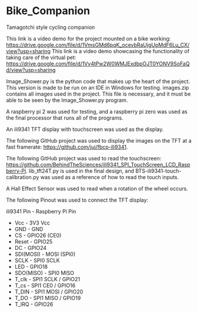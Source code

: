 # Bike_Companion
Tamagotchi style cycling companion

This link is a video demo for the project mounted on a bike working: https://drive.google.com/file/d/1VmsGMd6pqK_ocevbRaUjgUpMdF6Lu_CX/view?usp=sharing
This link is a video demo showcasing the functionality of taking care of the virtual pet: https://drive.google.com/file/d/1Vv4tPw2W0WMJExdbpOJT0YONV9SoFaQd/view?usp=sharing

Image_Shower.py is the python code that makes up the heart of the project. This version is made to be run on an IDE in Windows for testing.
images.zip contains all images used in the project. This file is necessary, and it must be able to be seen by the Image_Shower.py program.

A raspberry pi 2 was used for testing, and a raspberry pi zero was used as the final processor that runs all of the programs.

An ili9341 TFT display with touchscreen was used as the display.

The following GitHub project was used to display the images on the TFT at a fast framerate: https://github.com/juj/fbcp-ili9341. 

The following GitHub project was used to read the touchscreen: https://github.com/BehindTheSciences/ili9341_SPI_TouchScreen_LCD_Raspberry-Pi. lib_tft24T.py is used in the final design, and BTS-ili9341-touch-calibration.py was used as a reference of how to read the touch inputs. 

A Hall Effect Sensor was used to read when a rotation of the wheel occurs.

The following Pinout was used to connect the TFT display:

ili9341 Pin -	Raspberry Pi Pin
 * Vcc 		   - 3V3 Vcc
 * GND 		   - GND
 * CS 		   - GPIO26 (CE0)
 * Reset 		 - GPIO25
 * DC 		   - GPIO24
 * SDI(MOSI) -	MOSI (SPI0)
 * SCLK 		 - SPI0 SCLK
 * LED 		   - GPIO18
 * SDO(MISO) -	SPI0 MISO
 * T_clk 		 - SPI1 SCLK 	/ GPIO21
 * T_cs 		 - SPI1 CE0	/ GPIO16 
 * T_DIN 		 - SPI1 MOSI	/ GPIO20
 * T_DO 		 - SPI1 MISO	/ GPIO19
 * T_IRQ 		 - GPIO26


